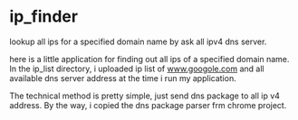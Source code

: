 # ip_finder
lookup all ips for a specified domain name by ask all ipv4 dns server.

here is a little application for finding out all ips of a specified domain name. In the ip_list directory, 
i uploaded ip list of www.googole.com and all available dns server address at the time i run my application.

The technical method is pretty simple, just send dns package to all ip v4 address. By the way, i copied the dns package parser
frm chrome project.
